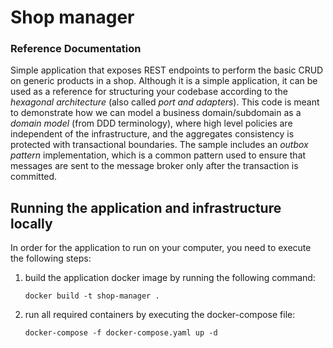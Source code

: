 # Shop manager

### Reference Documentation
Simple application that exposes REST endpoints to perform the basic CRUD on generic products in a shop.
Although it is a simple application, it can be used as a reference for structuring your codebase according to the *hexagonal architecture* (also called *port and adapters*).
This code is meant to demonstrate how we can model a business domain/subdomain as a *domain model* (from DDD terminology), where high level policies are independent of the infrastructure, and the aggregates consistency is protected with transactional boundaries.
The sample includes an *outbox pattern* implementation, which is a common pattern used to ensure that messages are sent to the message broker only after the transaction is committed.

## Running the application and infrastructure locally
In order for the application to run on your computer, you need to execute the following steps:
1. build the application docker image by running the following command:
    ```
    docker build -t shop-manager .
    ```
2. run all required containers by executing the docker-compose file:
    ```
    docker-compose -f docker-compose.yaml up -d
    ```
